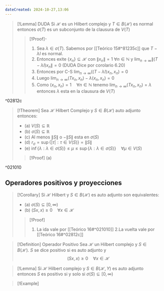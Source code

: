 ```yaml
---
dateCreated: 2024-10-27,13:06
---
```

>[!Lemma] DUDA
>Si $\mathcal{H}$ es un Hilbert complejo y $T\in B(\mathcal{H})$ es normal entonces $\sigma(T)$ es un subconjunto de la clausura de $V(T)$    
>>[!Proof]-
>>1. Sea $\lambda\in \sigma(T)$. Sabemos por [[Teórico 15#^81235c]] que $T-\lambda I$ es normal.
>>2. Entonces exite $\{ x_{n} \}\subseteq \mathcal{H}$ con $\lVert x_{n} \rVert=1$ $\forall n\in \mathbb{N}$ y $\lim_{ n \to \infty }\lVert (T-\lambda I) x_{n}\rVert=0$ (DUDA Dice por corolario 6.20) 
>>3. Entonces por C-S $\lim_{ n \to \infty }((T-\lambda I)x_{n},x_{n})=0$
>>4. Luego $\lim_{ n \to \infty }(Tx_{n},x_{n})-\lambda (x_{n},x_{n})=0$
>>5. Como $(x_{n},x_{n})=1\quad\forall n\in \mathbb{N}$ tenemo $\lim_{ n \to \infty }(Tx_{n},x_{n})=\lambda$ entonces $\lambda$ esta en la clausura de $V(T)$ 

^02812c

>[!Theorem]
>Sea $\mathcal{H}$ Hilbert Complejo y $S\in B(\mathcal{H})$ auto adjunto entonces:
>- (a) $V(S)\subseteq \mathbb{R}$ 
>- (b) $\sigma(S)\subseteq \mathbb{R}$ 
>- (c) Al menos $\lVert S \rVert$ o $-\lVert S \rVert$ esta en $\sigma(S)$
>- (d) $r_{\sigma}=\sup\{\lvert \tau \rvert:\tau\in V(S)  \}=\lVert S \rVert$ 
>- (e) $\inf\{ \lambda:\lambda\in \sigma(S) \}\leq \mu\leq \sup\{ \lambda:\lambda\in \sigma(S) \}\quad\forall \mu\in V(S)$
>>[!Proof]
>>(a)
>>

^021010

## Operadores positivos y proyecciones

>[!Corollary]
>Si $\mathcal{H}$ Hilbert y $S\in B(\mathcal{H})$ es auto adjunto son equivalentes:
>- (a) $\sigma(S)\subseteq [0,\infty)$ 
>- (b) $(Sx,x)\geq0\quad\forall x\in \mathcal{H}$ 
>>[!Proof]
>>1. La ida vale por [[Teórico 16#^021010]]
>>2.La vuelta vale por [[Teórico 16#^02812c]]

>[!Definition] Operador Positivo
>Sea $\mathcal{H}$ un Hilbert complejo y $S\in B(\mathcal{H})$. $S$ se dice positivo si es auto adjunto y 
>$$(Sx,x)\geq0\quad\forall x\in \mathcal{H}$$

>[!Lemma]
>Si $\mathcal{H}$ Hilbert complejo y $S\in B(\mathcal{H},Y)$ es auto adjunto entonces $S$ es positivo si y solo si $\sigma(S)\subseteq [0,\infty)$

>[!Example]
>